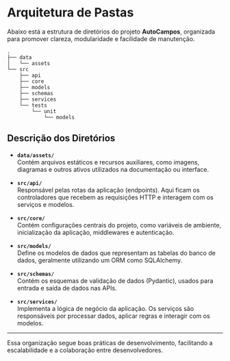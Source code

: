 # Arquitetura de Pastas

Abaixo está a estrutura de diretórios do projeto **AutoCampos**, organizada para promover clareza, modularidade e facilidade de manutenção.

```text
.
├── data
│   └── assets
└── src
    ├── api
    ├── core
    ├── models
    ├── schemas
    ├── services
    └── tests
        └── unit
            └── models
```

## Descrição dos Diretórios

- **`data/assets/`**  
  Contém arquivos estáticos e recursos auxiliares, como imagens, diagramas e outros ativos utilizados na documentação ou interface.

- **`src/api/`**  
  Responsável pelas rotas da aplicação (endpoints). Aqui ficam os controladores que recebem as requisições HTTP e interagem com os serviços e modelos.

- **`src/core/`**  
  Contém configurações centrais do projeto, como variáveis de ambiente, inicialização da aplicação, middlewares e autenticação.

- **`src/models/`**  
  Define os modelos de dados que representam as tabelas do banco de dados, geralmente utilizando um ORM como SQLAlchemy.

- **`src/schemas/`**  
  Contém os esquemas de validação de dados (Pydantic), usados para entrada e saída de dados nas APIs.

- **`src/services/`**  
  Implementa a lógica de negócio da aplicação. Os serviços são responsáveis por processar dados, aplicar regras e interagir com os modelos.

---

Essa organização segue boas práticas de desenvolvimento, facilitando a escalabilidade e a colaboração entre desenvolvedores.
